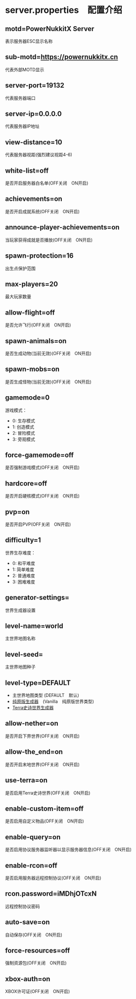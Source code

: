 # server.properties　配置介绍
## motd=PowerNukkitX Server
表示服务器ESC显示名称
## sub-motd=https://powernukkitx.cn
代表外部MOTD显示
## server-port=19132
代表服务器端口
## server-ip=0.0.0.0
代表服务器IP地址
## view-distance=10
代表服务器视距(强烈建议视距4-6)
## white-list=off
是否开启服务器白名单(OFF关闭　ON开启)
## achievements=on
是否开启成就系统(OFF关闭　ON开启)
## announce-player-achievements=on
当玩家获得成就是否播放(OFF关闭　ON开启)
## spawn-protection=16
出生点保护范围
## max-players=20
最大玩家数量
## allow-flight=off
是否允许飞行(OFF关闭　ON开启)
## spawn-animals=on
是否生成动物(当前无效)(OFF关闭　ON开启)
## spawn-mobs=on
是否生成怪物(当前无效)(OFF关闭　ON开启)
## gamemode=0
游戏模式：
- 0: 生存模式　
- 1: 创造模式　
- 2: 冒险模式　
- 3: 旁观模式
## force-gamemode=off
是否强制游戏模式(OFF关闭　ON开启)
## hardcore=off
是否开启硬核模式(OFF关闭　ON开启)
## pvp=on
是否开启PVP(OFF关闭　ON开启)
## difficulty=1
世界生存难度：
- 0: 和平难度　
- 1: 简单难度　
- 2: 普通难度　
- 3: 困难难度
## generator-settings=
世界生成器设置
## level-name=world
主世界地图名称
## level-seed=
主世界地图种子
## level-type=DEFAULT
- 主世界地图类型 (DEFAULT　默认)
- [纯原版生成器](https://github.com/KCodeYT/VanillaGenerator)　(Vanilla　纯原版世界类型)
- [Terra史诗世界生成器](Terra问题.html)
## allow-nether=on
是否开启下界世界(OFF关闭　ON开启)
## allow-the_end=on
是否开启末地世界(OFF关闭　ON开启)
## use-terra=on
是否启用Terra史诗世界(OFF关闭　ON开启)
## enable-custom-item=off
是否启用自定义物品(OFF关闭　ON开启)
## enable-query=on
是否启用协议服务器监听器以显示服务器信息(OFF关闭　ON开启)
## enable-rcon=off
是否启用服务器远程控制协议(OFF关闭　ON开启)
## rcon.password=iMDhjOTcxN
远程控制协议密码
## auto-save=on
自动保存(OFF关闭　ON开启)
## force-resources=off
强制资源包(OFF关闭　ON开启)
## xbox-auth=on
XBOX许可证(OFF关闭　ON开启)
